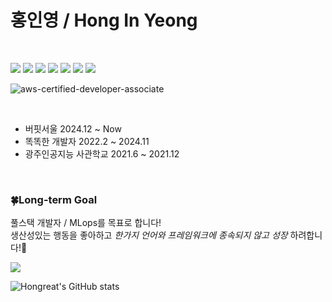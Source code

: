 

# 홍인영 / Hong In Yeong

<br/>

<!-- ### 💡<a href="https://it-hongreat.github.io/portfolio">About Me</a> --> 


 <img src="https://img.shields.io/badge/python-3776AB?style=flat-square&logo=python&logoColor=white"/>  <img src="https://img.shields.io/badge/django-092E20?style=flat-square&logo=django&logoColor=white"/> <img src="https://img.shields.io/badge/postgresql-150458?style=flat-square&logo=postgresql&logoColor=white"/>  <img src="https://img.shields.io/badge/Amazon AWS-FF9900?style=flat-square&logo=amazonaws&logoColor=white"/>  <img src="https://img.shields.io/badge/mysql-4479A1?style=flat-square&logo=mysql&logoColor=white"/> <img src="https://img.shields.io/badge/docker-2496ED?style=flat-square&logo=docker&logoColor=white"/> <img src="https://img.shields.io/badge/pycharm-000000?style=flat-square&logo=pycharm&logoColor=white"/>

![aws-certified-developer-associate](https://github.com/IT-HONGREAT/IT-HONGREAT/assets/80932397/4dcaaa2d-f3cf-4c7b-8e43-6525e345edaa)


 
<br/>

* 버핏서울 2024.12 ~ Now
* 똑똑한 개발자 2022.2 ~ 2024.11
* 광주인공지능 사관학교 2021.6 ~ 2021.12


  
<br/>


### 🍀Long-term Goal
풀스택 개발자 / MLops를 목표로 합니다!
<br/>
생산성있는 행동을 좋아하고 *한가지 언어와 프레임워크에 종속되지 않고 성장* 하려합니다!🚵


<a href="https://hits.seeyoufarm.com"><img src="https://hits.seeyoufarm.com/api/count/incr/badge.svg?url=https%3A%2F%2Fgithub.com%2FIT-HONGREAT&count_bg=%230EEFC1&title_bg=%23555555&icon=&icon_color=%23E7E7E7&title=hits&edge_flat=false"/></a>
 
![Hongreat's GitHub stats](https://github-readme-stats.vercel.app/api?username=IT-HONGREAT&show_icons=true&theme=github_dark)
  

<!-- 넘파이 판다스 <img src="https://img.shields.io/badge/numpy-013243?style=flat-square&logo=numpy&logoColor=white"/> <img src="https://img.shields.io/badge/pandas-150458?style=flat-square&logo=pandas&logoColor=white"/>  <img src="https://img.shields.io/badge/portainer-13BEF9?style=flat-square&logo=portainer&logoColor=black"/>  <img src="https://img.shields.io/badge/html5-E34F26?style=flat-square&logo=html5&logoColor=white"/> <img src="https://img.shields.io/badge/css3-1572B6?style=flat-square&logo=css3&logoColor=white"/> <img src="https://img.shields.io/badge/visualstudiocode-007ACC?style=flat-square&logo=visualstudiocode&logoColor=white"/><img src="https://img.shields.io/badge/anaconda-44A833?style=flat-square&logo=anaconda&logoColor=white"/> <img src="https://img.shields.io/badge/jupyter-F37626?style=flat-square&logo=jupyter&logoColor=white"/> <img src="https://img.shields.io/badge/raspberry pi4-A22846?style=flat-square&logo=raspberry pi&logoColor=white"/>
 

For Information ...
<br/>
👉 <img src="https://img.shields.io/badge/hongreat95@gmail.com-EA4335?style=flat-square&logo=gmail&logoColor=white"/> <a href="https://deeply-saturnalia-5c9.notion.site/IN-Yeong-Hong-4d6451b048ff4805a170b8e0eb23236d"><img src="https://img.shields.io/badge/Notion-000000?style=flat-square&logo=notion&logoColor=white"/>


-->
 


 
